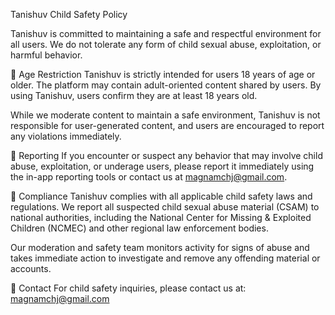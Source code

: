 Tanishuv Child Safety Policy

Tanishuv is committed to maintaining a safe and respectful environment for all users. We do not tolerate any form of child sexual abuse, exploitation, or harmful behavior.

🔞 Age Restriction
Tanishuv is strictly intended for users 18 years of age or older. The platform may contain adult-oriented content shared by users. By using Tanishuv, users confirm they are at least 18 years old.

While we moderate content to maintain a safe environment, Tanishuv is not responsible for user-generated content, and users are encouraged to report any violations immediately.

🚨 Reporting
If you encounter or suspect any behavior that may involve child abuse, exploitation, or underage users, please report it immediately using the in-app reporting tools or contact us at magnamchj@gmail.com.

📜 Compliance
Tanishuv complies with all applicable child safety laws and regulations. We report all suspected child sexual abuse material (CSAM) to national authorities, including the National Center for Missing & Exploited Children (NCMEC) and other regional law enforcement bodies.

Our moderation and safety team monitors activity for signs of abuse and takes immediate action to investigate and remove any offending material or accounts.

📧 Contact
For child safety inquiries, please contact us at:
magnamchj@gmail.com
